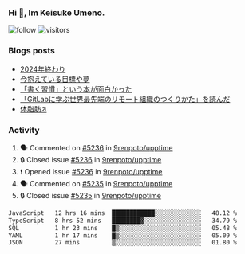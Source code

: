 ### Hi 👋, Im Keisuke Umeno.

<!--
**9renpoto/9renpoto** is a ✨ _special_ ✨ repository because its `README.md` (this file) appears on your GitHub profile.

Here are some ideas to get you started:

- 🔭 I’m currently working on ...
- 🌱 I’m currently learning ...
- 👯 I’m looking to collaborate on ...
- 🤔 I’m looking for help with ...
- 💬 Ask me about ...
- 📫 How to reach me: ...
- 😄 Pronouns: ...
- ⚡ Fun fact: ...
-->

![follow](https://img.shields.io/github/followers/9renpoto?label=Follow&style=social)
![visitors](https://komarev.com/ghpvc/?username=9renpoto&label=Profile%20views&color=0e75b6&style=flat)

### Blogs posts

<!-- BLOG-POST-LIST:START -->
- [2024年終わり](https://9renpoto.win/entry/2024/12/31/2024-end)
- [今抱えている目標や夢](https://9renpoto.win/entry/2024/12/02/objective)
- [「書く習慣」という本が面白かった](https://9renpoto.win/entry/2024/11/11/leave_a_feeling_sad)
- [「GitLabに学ぶ世界最先端のリモート組織のつくりかた」を読んだ](https://9renpoto.win/entry/2024/09/10/remote_organization)
- [体脂肪↗](https://9renpoto.win/entry/2024/08/12/gaining_fat)
<!-- BLOG-POST-LIST:END -->

### Activity

<!--START_SECTION:activity-->
1. 🗣 Commented on [#5236](https://github.com/9renpoto/upptime/issues/5236#issuecomment-2623767265) in [9renpoto/upptime](https://github.com/9renpoto/upptime)
2. 🔒 Closed issue [#5236](https://github.com/9renpoto/upptime/issues/5236) in [9renpoto/upptime](https://github.com/9renpoto/upptime)
3. ❗ Opened issue [#5236](https://github.com/9renpoto/upptime/issues/5236) in [9renpoto/upptime](https://github.com/9renpoto/upptime)
4. 🗣 Commented on [#5235](https://github.com/9renpoto/upptime/issues/5235#issuecomment-2623704846) in [9renpoto/upptime](https://github.com/9renpoto/upptime)
5. 🔒 Closed issue [#5235](https://github.com/9renpoto/upptime/issues/5235) in [9renpoto/upptime](https://github.com/9renpoto/upptime)
<!--END_SECTION:activity-->

<!--START_SECTION:waka-->

```txt
JavaScript   12 hrs 16 mins  ████████████░░░░░░░░░░░░░   48.12 %
TypeScript   8 hrs 52 mins   ████████▓░░░░░░░░░░░░░░░░   34.79 %
SQL          1 hr 23 mins    █▒░░░░░░░░░░░░░░░░░░░░░░░   05.48 %
YAML         1 hr 17 mins    █▒░░░░░░░░░░░░░░░░░░░░░░░   05.09 %
JSON         27 mins         ▒░░░░░░░░░░░░░░░░░░░░░░░░   01.80 %
```

<!--END_SECTION:waka-->
